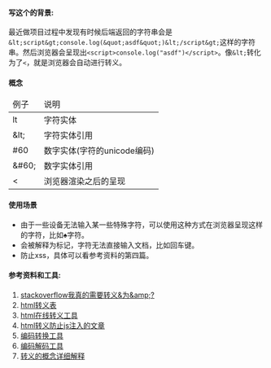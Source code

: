 #### 写这个的背景: 

最近做项目过程中发现有时候后端返回的字符串会是`&lt;script&gt;console.log(&quot;asdf&quot;)&lt;/script&gt;`这样的字符串。然后浏览器会呈现出`<script>console.log("asdf")</script>`。像`&lt;`转化为了`<`，就是浏览器会自动进行转义。

#### 概念

<table>
<thead>
<td>例子</td>
<td>说明</td>
</thead>
<tr>
<td>lt</td>
<td>字符实体</td>
</tr>
<tr>
<td>&amp;lt;</td>
<td>字符实体引用</td>
</tr>
<tr>
<td>#60</td>
<td>数字实体(字符的unicode编码)</td>
</tr>
<tr>
<td>&amp;#60;</td>
<td>数字实体引用</td>
</tr>
<tr>
<td><</td>
<td>浏览器渲染之后的呈现</td>
</tr>
</table>

#### 使用场景

* 由于一些设备无法输入某一些特殊字符，可以使用这种方式在浏览器呈现这样的字符，比如♠字符。
* 会被解释为标记，字符无法直接输入文档，比如回车键。
* 防止xss，具体可以看参考资料的第四篇。

#### 参考资料和工具:

1. [stackoverflow我真的需要转义&为&amp;amp;?](http://stackoverflow.com/questions/3493405/do-i-really-need-to-encode-as-amp)
2. [html转义表](http://www.jb51.net/onlineread/htmlchar.htm)
3. [html在线转义工具](http://www.css88.com/tool/html-escape/)
4. [html转义防止js注入的文章](http://wonko.com/post/html-escaping)
5. [编码转换工具](http://tool.chinaz.com/tools/unicode.aspx)
6. [编码解码工具](http://www.cnblogs.com/txw1958/archive/2013/04/20/unicode-encode-decode.html)
7. [转义的概念详细解释](http://xuqin.blog.51cto.com/5183168/887799)